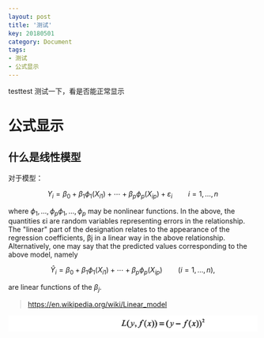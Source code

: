 ```yaml
---
layout: post
title: '测试'
key: 20180501
category: Document
tags:
- 测试
- 公式显示
---
```


testtest
测试一下，看是否能正常显示
<!--more-->

# 公式显示

## 什么是线性模型
对于模型：

$$Y_{i} = \beta_{0}+\beta_{1}\phi _{1}(X_{{i1}})+\cdots +\beta _{p}\phi _{p}(X_{{ip}})+\varepsilon _{i}\qquad i=1,\ldots ,n $$

where ${\displaystyle \phi _{1},\ldots ,\phi _{p}} \phi _{1},\ldots ,\phi _{p}$ may be nonlinear functions. In the above, the quantities εi are random variables representing errors in the relationship. The "linear" part of the designation relates to the appearance of the regression coefficients, βj in a linear way in the above relationship. Alternatively, one may say that the predicted values corresponding to the above model, namely

$${\hat {Y}}_{i}=\beta _{0}+\beta _{1}\phi _{1}(X_{{i1}})+\cdots +\beta _{p}\phi _{p}(X_{{ip}})\qquad (i=1,\ldots ,n),$$

are linear functions of the $\beta_j$.

> https://en.wikipedia.org/wiki/Linear_model


![ojSOTYw.png](https://github.com/dspdamon/dspdamon.github.io/blob/master/screenshots/ojSOTYw.png "")

